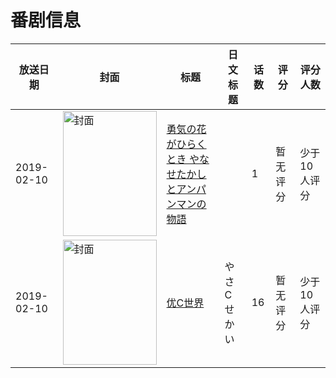 # 番剧信息

|放送日期|封面|标题|日文标题|话数|评分|评分人数|
|---|---|---|---|---|---|---|
|2019-02-10|<img src="//lain.bgm.tv/pic/cover/c/81/82/274222_W1212.jpg" alt="封面" style="width:150px;height:200px;object-fit:cover;">|[勇気の花がひらくとき やなせたかしとアンパンマンの物語](https://bangumi.tv/subject/274222)||1|暂无评分|少于10人评分|
|2019-02-10|<img src="//lain.bgm.tv/pic/cover/c/d0/02/293733_74rr4.jpg" alt="封面" style="width:150px;height:200px;object-fit:cover;">|[优C世界](https://bangumi.tv/subject/293733)|やさCせかい|16|暂无评分|少于10人评分|
